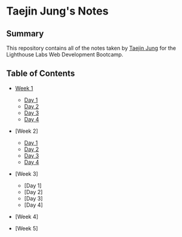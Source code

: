# Taejin Jung's Notes
## Summary

This repository contains all of the notes taken by [Taejin Jung](https://github.com/taejin5314) for the Lighthouse Labs Web Development Bootcamp.


## Table of Contents
* [Week 1](/Week_1)
  * [Day 1](/Week_1/Day_1)
  * [Day 2](https://github.com/DominicTremblay/w1d2-lecture/tree/demo-east-june21-2021)
  * [Day 3](https://github.com/lovemorejokonya/lectures/blob/main/june-21-2021-east/W1D3/README.md)
  * [Day 4](https://github.com/FrancisBourgouin/lectures-2021-east-jun22/tree/main/w1d4)
  
* [Week 2]
  * [Day 1](https://github.com/zmcadie/LHL_lectures/tree/main/2021/east_jun_21/W2D1)
  * [Day 2](https://github.com/FrancisBourgouin/lectures-2021-east-jun22/tree/main/w2d2)
  * [Day 3](https://github.com/lovemorejokonya/lectures/tree/main/june-21-2021-east/W2D3)
  * [Day 4](https://github.com/DominicTremblay/w2d4-lecture/tree/demo-east-june21-2021)
  
* [Week 3]
  * [Day 1]
  * [Day 2]
  * [Day 3]
  * [Day 4]
  
* [Week 4]
* [Week 5]

